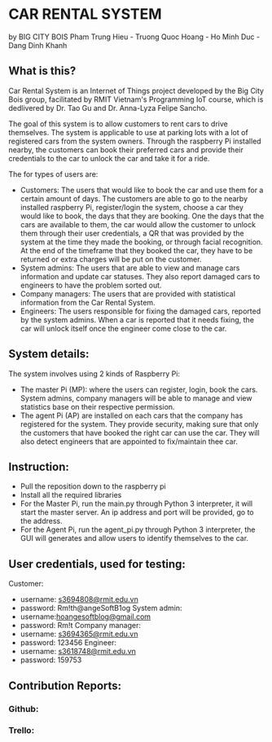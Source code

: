 # CAR RENTAL SYSTEM
by BIG CITY BOIS
Pham Trung Hieu - Truong Quoc Hoang - Ho Minh Duc - Dang Dinh Khanh

## What is this?

Car Rental System is an Internet of Things project developed by the Big City Bois group, facilitated by RMIT Vietnam's Programming IoT course, which is dedlivered by Dr. Tao Gu and Dr. Anna-Lyza Felipe Sancho.

The goal of this system is to allow customers to rent cars to drive themselves. The system is applicable to use at parking lots with a lot of registered cars from the system owners. Through the raspberry Pi installed nearby, the customers can book their preferred cars and provide their credentials to the car to unlock the car and take it for a ride.

The for types of users are:
- Customers: The users that would like to book the car and use them for a certain amount of days. The customers are able to go to the nearby installed raspberry Pi, register/login the system, choose a car they would like to book, the days that they are booking. One the days that the cars are available to them, the car would allow the customer to unlock them through their user credentials, a QR that was provided by the system at the time they made the booking, or through facial recognition. At the end of the timeframe that they booked the car, they have to be returned or extra charges will be put on the customer.
- System admins: The users that are able to view and manage cars information and update car statuses. They also report damaged cars to engineers to have the problem sorted out.
- Company managers: The users that are provided with statistical information from the Car Rental System.
- Engineers: The users responsible for fixing the damaged cars, reported by the system admins. When a car is reported that it needs fixing, the car will unlock itself once the engineer come close to the car.

## System details:
The system involves using 2 kinds of Raspberry Pi:
- The master Pi (MP): where the users can register, login, book the cars. System admins, company managers will be able to manage and view statistics base on their respective permission. 
- The agent Pi (AP) are installed on each cars that the company has registered for the system. They provide security, making sure that only the customers that have booked the right car can use the car. They will also detect engineers that are appointed to fix/maintain thee car.





## Instruction:
- Pull the reposition down to the raspberry pi
- Install all the required libraries
- For the Master Pi, run the main.py through Python 3 interpreter, it will start the master server. An ip address and port will be provided, go to the address.
- For the Agent Pi, run the agent_pi.py through Python 3 interpreter, the GUI will generates and allow users to identify themselves to the car.

## User credentials, used for testing:
Customer:
- username: s3694808@rmit.edu.vn
- password: Rm!th@angeSoftB1og
System admin:
- username:hoangesoftblog@gmail.com
- password: Rm!t
Company manager:
- username: s3694365@rmit.edu.vn
- password: 123456
Engineer:
- username: s3618748@rmit.edu.vn
- password: 159753


## Contribution Reports:
### Github:






### Trello:















